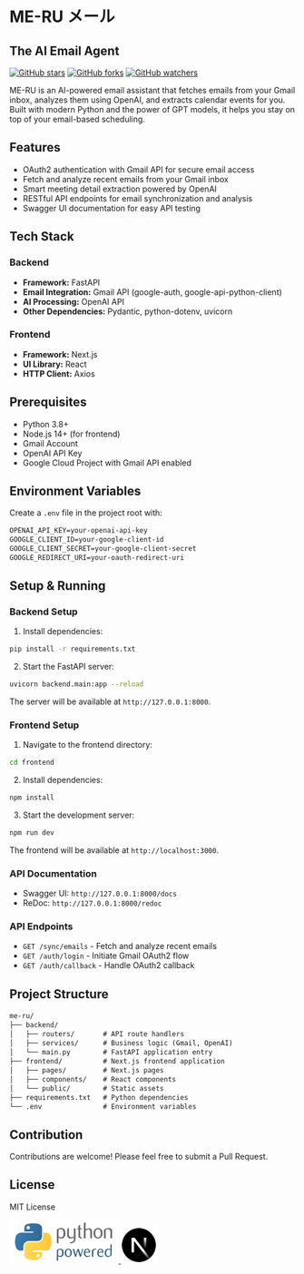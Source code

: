 # ME-RU メール
## The AI Email Agent

[![GitHub stars](https://img.shields.io/github/stars/moraxborax/me-ru?style=social)](https://github.com/moraxborax/me-ru)
[![GitHub forks](https://img.shields.io/github/forks/moraxborax/me-ru?style=social)](https://github.com/moraxborax/me-ru)
[![GitHub watchers](https://img.shields.io/github/watchers/moraxborax/me-ru?style=social)](https://github.com/moraxborax/me-ru)

ME-RU is an AI-powered email assistant that fetches emails from your Gmail inbox, analyzes them using OpenAI, and extracts calendar events for you. Built with modern Python and the power of GPT models, it helps you stay on top of your email-based scheduling.

## Features
- OAuth2 authentication with Gmail API for secure email access
- Fetch and analyze recent emails from your Gmail inbox
- Smart meeting detail extraction powered by OpenAI
- RESTful API endpoints for email synchronization and analysis
- Swagger UI documentation for easy API testing

## Tech Stack
### Backend
- **Framework:** FastAPI
- **Email Integration:** Gmail API (google-auth, google-api-python-client)
- **AI Processing:** OpenAI API
- **Other Dependencies:** Pydantic, python-dotenv, uvicorn

### Frontend
- **Framework:** Next.js
- **UI Library:** React
- **HTTP Client:** Axios

## Prerequisites
- Python 3.8+
- Node.js 14+ (for frontend)
- Gmail Account
- OpenAI API Key
- Google Cloud Project with Gmail API enabled

## Environment Variables
Create a `.env` file in the project root with:

```env
OPENAI_API_KEY=your-openai-api-key
GOOGLE_CLIENT_ID=your-google-client-id
GOOGLE_CLIENT_SECRET=your-google-client-secret
GOOGLE_REDIRECT_URI=your-oauth-redirect-uri
```

## Setup & Running

### Backend Setup
1. Install dependencies:
```zsh
pip install -r requirements.txt
```

2. Start the FastAPI server:
```zsh
uvicorn backend.main:app --reload
```

The server will be available at `http://127.0.0.1:8000`.

### Frontend Setup
1. Navigate to the frontend directory:
```zsh
cd frontend
```

2. Install dependencies:
```zsh
npm install
```

3. Start the development server:
```zsh
npm run dev
```

The frontend will be available at `http://localhost:3000`.

### API Documentation
- Swagger UI: `http://127.0.0.1:8000/docs`
- ReDoc: `http://127.0.0.1:8000/redoc`

### API Endpoints
- `GET /sync/emails` - Fetch and analyze recent emails
- `GET /auth/login` - Initiate Gmail OAuth2 flow
- `GET /auth/callback` - Handle OAuth2 callback

## Project Structure
```
me-ru/
├── backend/
│   ├── routers/       # API route handlers
│   ├── services/      # Business logic (Gmail, OpenAI)
│   └── main.py        # FastAPI application entry
├── frontend/          # Next.js frontend application
│   ├── pages/         # Next.js pages
│   ├── components/    # React components
│   └── public/        # Static assets
├── requirements.txt   # Python dependencies
└── .env               # Environment variables
```

## Contribution
Contributions are welcome! Please feel free to submit a Pull Request.

## License
MIT License 

<a href="https://github.com/moraxborax/me-ru/tree/backend">
<img src="./python-powered-w.svg" alt="drawing" style="width:192px;"/>
</a>

<a href="https://github.com/moraxborax/me-ru/tree/frontend">
<img src="./nextjs-icon-dark-background.svg" alt="drawing" style="width:64px;"/>
</a>
